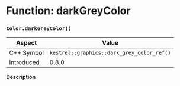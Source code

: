 
# Function: darkGreyColor
### `Color.darkGreyColor()`

| Aspect | Value |
| --- | --- |
| C++ Symbol | `kestrel::graphics::dark_grey_color_ref()` |
| Introduced | 0.8.0 |

**Description**


